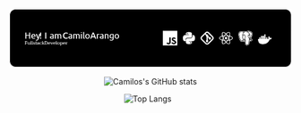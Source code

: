 ![GitHub Header Image](https://github.com/CamiloArango/CamiloArango/blob/main/github-header-image%20(1).png?raw=true)

<!-- Center the first GitHub stats card -->
<p align="center">
  <img src="https://github-readme-stats-camiloarangos-projects.vercel.app/api?username=CamiloArango&show_icons=true&theme=dark" alt="Camilos's GitHub stats">
</p>

<!-- Container for the two GitHub stats cards below -->
<div align="center" style="display: flex; flex-wrap: wrap; justify-content: center;">
  <!-- GitHub stats card 1 -->
  <div style="flex: 1; margin-right: 10px;">
    <img src="https://github-readme-stats-camiloarangos-projects.vercel.app/api/top-langs/?username=CamiloArango&layout=compact&theme=dark" alt="Top Langs">
  </div>
</div>
